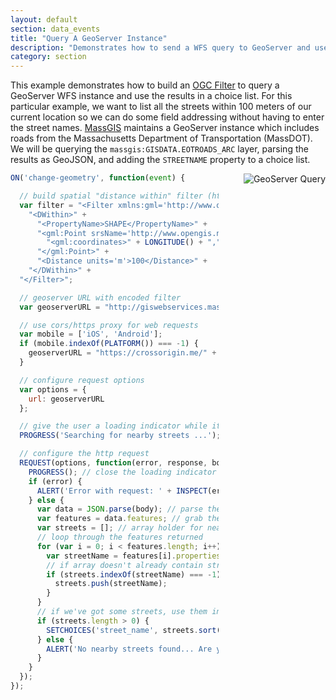 ```yaml
---
layout: default
section: data_events
title: "Query A GeoServer Instance"
description: "Demonstrates how to send a WFS query to GeoServer and use the results in a choice list."
category: section
---
```


This example demonstrates how to build an [OGC Filter](http://docs.geoserver.org/latest/en/user/filter/filter_reference.html#filter-fe-reference) to query a GeoServer WFS instance and use the results in a choice list. For this particular example, we want to list all the streets within 100 meters of our current location so we can do some field addressing without having to enter the street names. [MassGIS](https://wiki.state.ma.us/confluence/display/massgis/Home) maintains a GeoServer instance which includes roads from the Massachusetts Department of Transportation (MassDOT). We will be querying the `massgis:GISDATA.EOTROADS_ARC` layer, parsing the results as GeoJSON, and adding the `STREETNAME` property to a choice list.

<img src="../media/geoserver-query.gif" alt="GeoServer Query" style="float: right; margin-left: 40px;" />

```js
ON('change-geometry', function(event) {

  // build spatial "distance within" filter (http://docs.geoserver.org/latest/en/user/filter/filter_reference.html#filter-fe-reference)
  var filter = "<Filter xmlns:gml='http://www.opengis.net/gml'>" +
    "<DWithin>" +
      "<PropertyName>SHAPE</PropertyName>" +
      "<gml:Point srsName='http://www.opengis.net/gml/srs/epsg.xml#4326'>" +
        "<gml:coordinates>" + LONGITUDE() + "," + LATITUDE() + "</gml:coordinates>" +
      "</gml:Point>" +
      "<Distance units='m'>100</Distance>" +
    "</DWithin>" +
  "</Filter>";

  // geoserver URL with encoded filter
  var geoserverURL = "http://giswebservices.massgis.state.ma.us/geoserver/wfs?request=getfeature&version=1.0.0&service=wfs&typename=massgis:GISDATA.EOTROADS_ARC&propertyname=STREETNAME&outputformat=json&filter=" + encodeURIComponent(filter);

  // use cors/https proxy for web requests
  var mobile = ['iOS', 'Android'];
  if (mobile.indexOf(PLATFORM()) === -1) {
    geoserverURL = "https://crossorigin.me/" + geoserverURL;
  }

  // configure request options
  var options = {
    url: geoserverURL
  };

  // give the user a loading indicator while it's fetching the data from GeoServer
  PROGRESS('Searching for nearby streets ...');

  // configure the http request
  REQUEST(options, function(error, response, body) {
    PROGRESS(); // close the loading indicator
    if (error) {
      ALERT('Error with request: ' + INSPECT(error));
    } else {
      var data = JSON.parse(body); // parse the JSON response
      var features = data.features; // grab the GeoJSON features
      var streets = []; // array holder for nearby streets
      // loop through the features returned
      for (var i = 0; i < features.length; i++) {
        var streetName = features[i].properties.STREETNAME;
        // if array doesn't already contain streetname, add it
        if (streets.indexOf(streetName) === -1) {
          streets.push(streetName);
        }
      }
      // if we've got some streets, use them in the choice list (sorted alphabetically)
      if (streets.length > 0) {
        SETCHOICES('street_name', streets.sort());
      } else {
        ALERT('No nearby streets found... Are you sure you are in Massachusetts?');
      }
    }
  });
});
```
